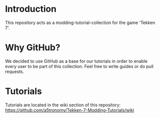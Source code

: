 # Introduction
This repository acts as a modding-tutorial-collection for the game 'Tekken 7'.

# Why GitHub?
We decided to use GitHub as a base for our tutorials in order to enable every user to be part of this collection. Feel free to write guides or do pull requests.

# Tutorials
Tutorials are located in the wiki section of this repository: <br>
https://github.com/a5tronomy/Tekken-7-Modding-Tutorials/wiki
